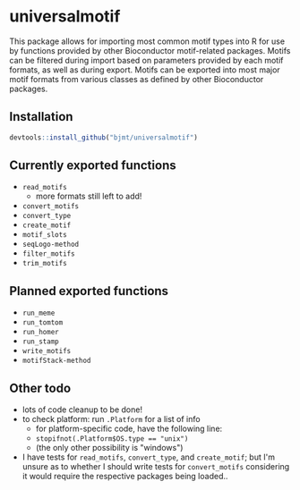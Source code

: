 # universalmotif #

This package allows for importing most common motif types into R for use by
functions provided by other Bioconductor motif-related packages. Motifs can be
filtered during import based on parameters provided by each motif formats, as
well as during export. Motifs can be exported into most major motif formats from
various classes as defined by other Bioconductor packages.

## Installation ##

```r
devtools::install_github("bjmt/universalmotif")
```

## Currently exported functions ##

  - `read_motifs`
      + more formats still left to add!
  - `convert_motifs`
  - `convert_type`
  - `create_motif`
  - `motif_slots`
  - `seqLogo-method`
  - `filter_motifs`
  - `trim_motifs`

## Planned exported functions ##

  - `run_meme`
  - `run_tomtom`
  - `run_homer`
  - `run_stamp`
  - `write_motifs`
  - `motifStack-method`

## Other todo ##

  - lots of code cleanup to be done!
  - to check platform: run `.Platform` for a list of info
      + for platform-specific code, have the following line:
      + `stopifnot(.Platform$OS.type == "unix")`
      + (the only other possibility is "windows")
  - I have tests for `read_motifs`, `convert_type`, and `create_motif`;
    but I'm unsure as to whether I should write tests for `convert_motifs`
    considering it would require the respective packages being loaded..
